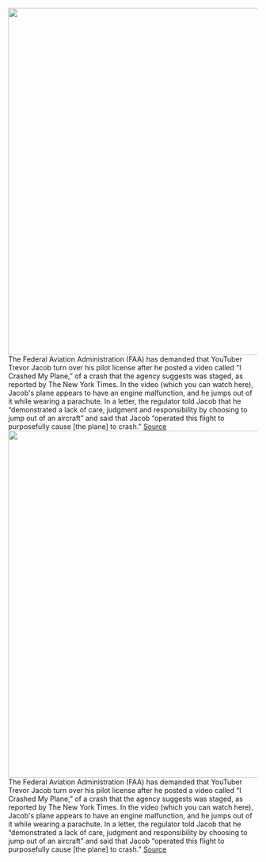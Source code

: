<img src='https://cdn.vox-cdn.com/thumbor/UGp6BDCtNuCUGEP0azoI32La-R0=/0x0:1958x1458/1200x800/filters:focal(823x573:1135x885)/cdn.vox-cdn.com/uploads/chorus_image/image/70776707/Screen_Shot_2022_04_21_at_08.09.54.0.png' width='700px' /><br/>
The Federal Aviation Administration (FAA) has demanded that YouTuber Trevor Jacob turn over his pilot license after he posted a video called “I Crashed My Plane,” of a crash that the agency suggests was staged, as reported by The New York Times. In the video (which you can watch here), Jacob's plane appears to have an engine malfunction, and he jumps out of it while wearing a parachute. In a letter, the regulator told Jacob that he “demonstrated a lack of care, judgment and responsibility by choosing to jump out of an aircraft” and said that Jacob “operated this flight to purposefully cause [the plane] to crash.”
<a href='https://www.theverge.com/2022/4/21/23035602/youtube-faa-pilot-license-plane-crash-video-intentional'> Source <a/><img src='https://cdn.vox-cdn.com/thumbor/UGp6BDCtNuCUGEP0azoI32La-R0=/0x0:1958x1458/1200x800/filters:focal(823x573:1135x885)/cdn.vox-cdn.com/uploads/chorus_image/image/70776707/Screen_Shot_2022_04_21_at_08.09.54.0.png' width='700px' /><br/>
The Federal Aviation Administration (FAA) has demanded that YouTuber Trevor Jacob turn over his pilot license after he posted a video called “I Crashed My Plane,” of a crash that the agency suggests was staged, as reported by The New York Times. In the video (which you can watch here), Jacob's plane appears to have an engine malfunction, and he jumps out of it while wearing a parachute. In a letter, the regulator told Jacob that he “demonstrated a lack of care, judgment and responsibility by choosing to jump out of an aircraft” and said that Jacob “operated this flight to purposefully cause [the plane] to crash.”
<a href='https://www.theverge.com/2022/4/21/23035602/youtube-faa-pilot-license-plane-crash-video-intentional'> Source <a/>
